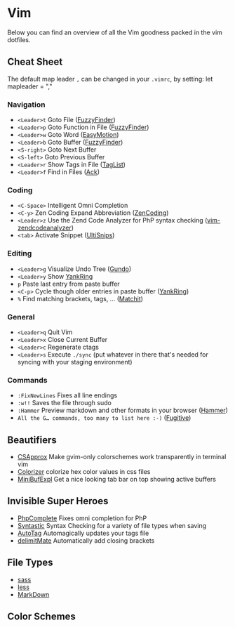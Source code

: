 # Vim
Below you can find an overview of all the Vim goodness packed in the vim dotfiles.

## Cheat Sheet
The default map leader `,` can be changed in your `.vimrc`, by setting:
	let mapleader = ","

### Navigation

* `<Leader>t` Goto File ([FuzzyFinder](https://github.com/vim-scripts/FuzzyFinder.git))
* `<Leader>p` Goto Function in File ([FuzzyFinder](https://github.com/vim-scripts/FuzzyFinder.git))
* `<Leader>w` Goto Word ([EasyMotion](https://github.com/Lokaltog/vim-easymotion.git))
* `<Leader>b` Goto Buffer ([FuzzyFinder](https://github.com/vim-scripts/FuzzyFinder.git))
* `<S-right>` Goto Next Buffer
* `<S-left>` Goto Previous Buffer
* `<Leader>r` Show Tags in File ([TagList](https://github.com/vim-scripts/taglist.vim))
* `<Leader>f` Find in Files ([Ack](https://github.com/mileszs/ack.vim.git))

### Coding
* `<C-Space>` Intelligent Omni Completion
* `<C-y>` Zen Coding Expand Abbreviation ([ZenCoding](https://github.com/mattn/zencoding-vim.git))
* `<Leader>z` Use the Zend Code Analyzer for PhP syntax checking ([vim-zendcodeanalyzer](git@github.com:folke/vim-zendcodeanalyzer.git))
* `<tab>` Activate Snippet ([UltiSnips](https://github.com/rygwdn/ultisnips))

### Editing
* `<Leader>g` Visualize Undo Tree ([Gundo](https://github.com/sjl/gundo.vim.git))
* `<Leader>y` Show [YankRing](https://github.com/chrismetcalf/vim-yankring.git)
* `p` Paste last entry from paste buffer
* `<C-p>` Cycle though older entries in paste buffer ([YankRing](https://github.com/chrismetcalf/vim-yankring.git))
* `%` Find matching brackets, tags, … ([Matchit](https://github.com/edsono/vim-matchit))

### General
* `<Leader>q` Quit Vim
* `<Leader>x` Close Current Buffer
* `<Leader>c` Regenerate ctags
* `<Leader>s` Execute `./sync` (put whatever in there that's needed for syncing with your staging environment)

### Commands
* `:FixNewLines` Fixes all line endings
* `:w!!` Saves the file through sudo
* `:Hammer` Preview markdown and other formats in your browser ([Hammer](https://github.com/robgleeson/hammer.vim))
* `All the G… commands, too many to list here :-)` ([Fugitive](https://github.com/tpope/vim-fugitive.git))

## Beautifiers
* [CSApprox](https://github.com/godlygeek/csapprox) Make gvim-only colorschemes work transparently in terminal vim
* [Colorizer](https://github.com/lilydjwg/colorizer) colorize hex color values in css files
* [MiniBufExpl](https://github.com/fholgado/minibufexpl.vim.git) Get a nice looking tab bar on top showing active buffers

## Invisible Super Heroes
* [PhpComplete](https://github.com/shawncplus/phpcomplete.vim.git) Fixes omni completion for PhP
* [Syntastic](git@github.com:folke/syntastic.git) Syntax Checking for a variety of file types when saving
* [AutoTag](https://github.com/folke/AutoTag) Automagically updates your tags file
* [delimitMate](https://github.com/Raimondi/delimitMate) Automatically add closing brackets

## File Types
* [sass]()
* [less](https://github.com/groenewege/vim-less.git)
* [MarkDown]()

## Color Schemes









